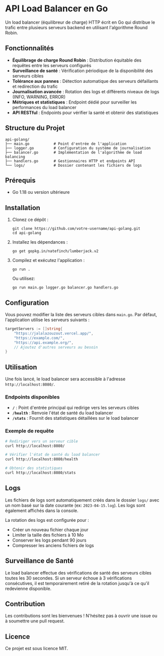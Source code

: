 # API Load Balancer en Go

Un load balancer (équilibreur de charge) HTTP écrit en Go qui distribue le trafic entre plusieurs serveurs backend en utilisant l'algorithme Round Robin.

## Fonctionnalités

- **Équilibrage de charge Round Robin** : Distribution équitable des requêtes entre les serveurs configurés
- **Surveillance de santé** : Vérification périodique de la disponibilité des serveurs cibles
- **Tolérance aux pannes** : Détection automatique des serveurs défaillants et redirection du trafic
- **Journalisation avancée** : Rotation des logs et différents niveaux de logs (INFO, WARNING, ERROR)
- **Métriques et statistiques** : Endpoint dédié pour surveiller les performances du load balancer
- **API RESTful** : Endpoints pour vérifier la santé et obtenir des statistiques

## Structure du Projet

```
api-golang/
├── main.go           # Point d'entrée de l'application
├── logger.go         # Configuration du système de journalisation
├── balancer.go       # Implémentation de l'algorithme de load balancing
├── handlers.go       # Gestionnaires HTTP et endpoints API
└── logs/             # Dossier contenant les fichiers de logs
```

## Prérequis

- Go 1.18 ou version ultérieure

## Installation

1. Clonez ce dépôt :
   ```
   git clone https://github.com/votre-username/api-golang.git
   cd api-golang
   ```

2. Installez les dépendances :
   ```
   go get gopkg.in/natefinch/lumberjack.v2
   ```

3. Compilez et exécutez l'application :
   ```
   go run .
   ```
   
   Ou utilisez:
   ```
   go run main.go logger.go balancer.go handlers.go
   ```

## Configuration

Vous pouvez modifier la liste des serveurs cibles dans `main.go`. Par défaut, l'application utilise les serveurs suivants :

```go
targetServers := []string{
    "https://jalalazouzout.vercel.app/",
    "https://example.com/",
    "https://api.example.org/",
    // Ajoutez d'autres serveurs au besoin
}
```

## Utilisation

Une fois lancé, le load balancer sera accessible à l'adresse `http://localhost:8080/`.

### Endpoints disponibles

- **`/`** : Point d'entrée principal qui redirige vers les serveurs cibles
- **`/health`** : Renvoie l'état de santé du load balancer
- **`/stats`** : Fournit des statistiques détaillées sur le load balancer

### Exemple de requête

```bash
# Rediriger vers un serveur cible
curl http://localhost:8080/

# Vérifier l'état de santé du load balancer
curl http://localhost:8080/health

# Obtenir des statistiques
curl http://localhost:8080/stats
```

## Logs

Les fichiers de logs sont automatiquement créés dans le dossier `logs/` avec un nom basé sur la date courante (ex: `2023-04-15.log`). Les logs sont également affichés dans la console.

La rotation des logs est configurée pour :
- Créer un nouveau fichier chaque jour
- Limiter la taille des fichiers à 10 Mo
- Conserver les logs pendant 90 jours
- Compresser les anciens fichiers de logs

## Surveillance de Santé

Le load balancer effectue des vérifications de santé des serveurs cibles toutes les 30 secondes. Si un serveur échoue à 3 vérifications consécutives, il est temporairement retiré de la rotation jusqu'à ce qu'il redevienne disponible.

## Contribution

Les contributions sont les bienvenues ! N'hésitez pas à ouvrir une issue ou à soumettre une pull request.

## Licence

Ce projet est sous licence MIT.